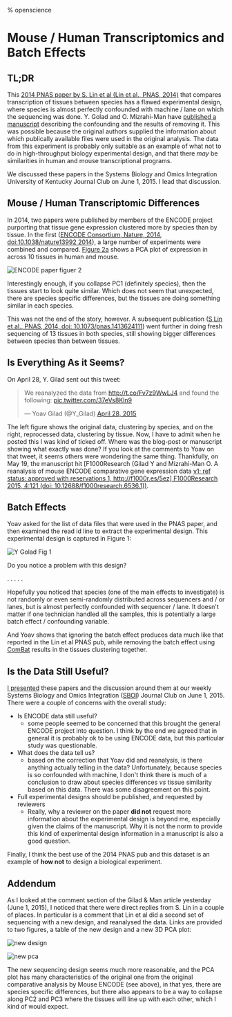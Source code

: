 % openscience

# Mouse / Human Transcriptomics and Batch Effects

## TL;DR

This [2014 PNAS paper by S. Lin et al (Lin et al., PNAS, 2014)](http://dx.doi.org/10.1073/pnas.1413624111) that compares transcription of tissues between species has a flawed experimental design, where species is almost perfectly confounded with machine / lane on which the sequencing was done. Y. Golad and O. Mizrahi-Man have [published a manuscript](http://f1000research.com/articles/4-121/v1) describing the confounding and the results of removing it. This was possible because the original authors supplied the information about which publically available files were used in the original analysis. The data from this experiment is probably only suitable as an example of what not to do in high-throughput biology experimental design, and that there *may* be similarities in human and mouse transcriptional programs.

We discussed these papers in the Systems Biology and Omics Integration University of Kentucky Journal Club on June 1, 2015. I lead that discussion.

## Mouse / Human Transcriptomic Differences

In 2014, two papers were published by members of the ENCODE project purporting that tissue gene expression clustered more by species than by tissue. In the first ([ENCODE Consortium, Nature, 2014, doi:10.1038/nature13992 2014](http://www.nature.com/nature/journal/v515/n7527/full/nature13992.html)), a large number of experiments were combined and compared. [Figure 2a](http://www.nature.com/nature/journal/v515/n7527/fig_tab/nature13992_F2.html) shows a PCA plot of expression in across 10 tissues in human and mouse.

![ENCODE paper figuer 2](http://www.nature.com/nature/journal/v515/n7527/images/nature13992-f2.jpg)

Interestingly enough, if you collapse PC1 (definitely species), then the tissues start to look quite similar. Which does not seem that unexpected, there are species specific differences, but the tissues are doing something similar in each species.

This was not the end of the story, however. A subsequent publication ([S Lin et al., PNAS, 2014, doi: 10.1073/pnas.1413624111](http://www.pnas.org/content/111/48/17224)) went further in doing fresh sequencing of 13 tissues in both species, still showing bigger differences between species than between tissues.

## Is Everything As it Seems?

On April 28, Y. Gilad sent out this tweet:

<blockquote class="twitter-tweet" lang="en"><p lang="en" dir="ltr">We reanalyzed the data from <a href="http://t.co/Fv7z9WwLJ4">http://t.co/Fv7z9WwLJ4</a> and found the following: <a href="http://t.co/37eVs8Kln9">pic.twitter.com/37eVs8Kln9</a></p>&mdash; Yoav Gilad (@Y_Gilad) <a href="https://twitter.com/Y_Gilad/status/593088451462963202">April 28, 2015</a></blockquote>
<script async src="//platform.twitter.com/widgets.js" charset="utf-8"></script>

The left figure shows the original data, clustering by species, and on the right, reprocessed data, clustering by tissue. Now, I have to admit when he posted this I was kind of ticked off. Where was the blog-post or manuscript showing what exactly was done? If you look at the comments to Yoav on that tweet, it seems others were wondering the same thing. Thankfully, on May 19, the manuscript hit [F1000Research (Gilad Y and Mizrahi-Man O. A reanalysis of mouse ENCODE comparative gene expression data [v1; ref status: approved with reservations 1, http://f1000r.es/5ez] F1000Research 2015, 4:121 (doi: 10.12688/f1000research.6536.1))](http://f1000research.com/articles/4-121/v1).

## Batch Effects

Yoav asked for the list of data files that were used in the PNAS paper, and then examined the read id line to extract the experimental design. This experimental design is captured in Figure 1:

![Y Golad Fig 1](https://f1000researchdata.s3.amazonaws.com/manuscripts/7019/9f5f4330-d81d-46b8-9a3f-d8cb7aaf577e_figure1.gif)

Do you notice a problem with this design?

. 
.
.
.
.

Hopefully you noticed that species (one of the main effects to investigate) is not randomly or even semi-randomly distributed across sequencers and / or lanes, but is almost perfectly confounded with sequencer / lane. It doesn't matter if one technician handled all the samples, this is potentially a large batch effect / confounding variable. 

And Yoav shows that ignoring the batch effect produces data much like that reported in the Lin et al PNAS pub, while removing the batch effect using [ComBat](http://bioinformatics.oxfordjournals.org/content/28/6/882) results in the tissues clustering together.

## Is the Data Still Useful?

[I presented](https://docs.google.com/presentation/d/1_yA8RHdfodOV-5IoR-yb317KwaWgXFAvJntaIm8HYaU/edit?usp=sharing) these papers and the discussion around them at our weekly Systems Biology and Omics Integration ([SBOI](http://sboi.bioinformatics.uky.edu)) Journal Club on June 1, 2015. There were a couple of concerns with the overall study:

* Is ENCODE data still useful?
  * some people seemed to be concerned that this brought the general ENCODE project into question. I think by the end we agreed that in general it is probably ok to be using ENCODE data, but this particular study was questionable.
* What does the data tell us?
  * based on the correction that Yoav did and reanalysis, is there anything actually telling in the data? Unfortunately, because species is so confounded with machine, I don't think there is much of a conclusion to draw about species differences *vs* tissue similarity based on this data. There was some disagreement on this point.
* Full experimental designs should be published, and requested by reviewers
  * Really, why a reviewer on the paper **did not** request more information about the experimental design is beyond me, especially given the claims of the manuscript. Why it is not the norm to provide this kind of experimental design information in a manuscript is also a good question. 

Finally, I think the best use of the 2014 PNAS pub and this dataset is an example of **how not** to design a biological experiment.

## <a id="addendum"></a> Addendum 

As I looked at the comment section of the Gilad & Man article yesterday (June 1, 2015), I noticed that there were direct replies from S. Lin in a couple of places. In particular is a comment that Lin et al did a second set of sequencing with a new design, and reanalysed the data. Links are provided to two figures, a table of the new design and a new 3D PCA plot:

![new design](/home/rmflight/Projects/personal/researchBlog/figure/slin_table1part2.jpg)

![new pca](/home/rmflight/Projects/personal/researchBlog/figure/slin_fig1part2.jpg)

The new sequencing design seems much more reasonable, and the PCA plot has many characteristics of the original one from the original comparative analysis by Mouse ENCODE (see above), in that yes, there are species specific differences, but there also appears to be a way to collapse along PC2 and PC3 where the tissues will line up with each other, which I kind of would expect.
